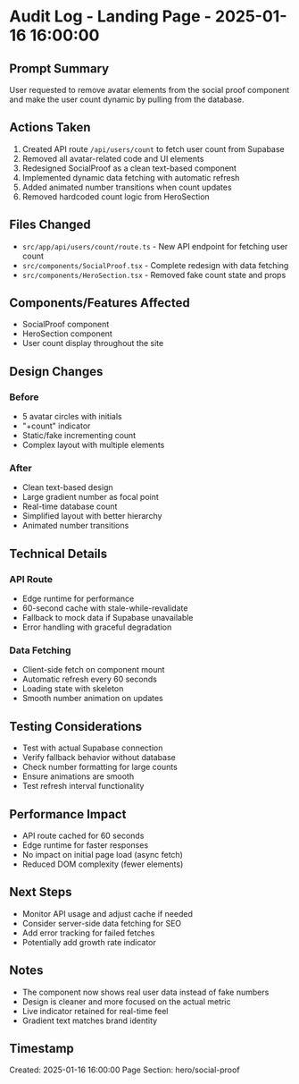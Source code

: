 # Audit Log - Landing Page - 2025-01-16 16:00:00

## Prompt Summary
User requested to remove avatar elements from the social proof component and make the user count dynamic by pulling from the database.

## Actions Taken
1. Created API route `/api/users/count` to fetch user count from Supabase
2. Removed all avatar-related code and UI elements
3. Redesigned SocialProof as a clean text-based component
4. Implemented dynamic data fetching with automatic refresh
5. Added animated number transitions when count updates
6. Removed hardcoded count logic from HeroSection

## Files Changed
- `src/app/api/users/count/route.ts` - New API endpoint for fetching user count
- `src/components/SocialProof.tsx` - Complete redesign with data fetching
- `src/components/HeroSection.tsx` - Removed fake count state and props

## Components/Features Affected
- SocialProof component
- HeroSection component
- User count display throughout the site

## Design Changes
### Before
- 5 avatar circles with initials
- "+count" indicator
- Static/fake incrementing count
- Complex layout with multiple elements

### After
- Clean text-based design
- Large gradient number as focal point
- Real-time database count
- Simplified layout with better hierarchy
- Animated number transitions

## Technical Details
### API Route
- Edge runtime for performance
- 60-second cache with stale-while-revalidate
- Fallback to mock data if Supabase unavailable
- Error handling with graceful degradation

### Data Fetching
- Client-side fetch on component mount
- Automatic refresh every 60 seconds
- Loading state with skeleton
- Smooth number animation on updates

## Testing Considerations
- Test with actual Supabase connection
- Verify fallback behavior without database
- Check number formatting for large counts
- Ensure animations are smooth
- Test refresh interval functionality

## Performance Impact
- API route cached for 60 seconds
- Edge runtime for faster responses
- No impact on initial page load (async fetch)
- Reduced DOM complexity (fewer elements)

## Next Steps
- Monitor API usage and adjust cache if needed
- Consider server-side data fetching for SEO
- Add error tracking for failed fetches
- Potentially add growth rate indicator

## Notes
- The component now shows real user data instead of fake numbers
- Design is cleaner and more focused on the actual metric
- Live indicator retained for real-time feel
- Gradient text matches brand identity

## Timestamp
Created: 2025-01-16 16:00:00
Page Section: hero/social-proof